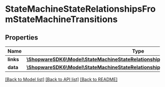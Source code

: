 # StateMachineStateRelationshipsFromStateMachineTransitions

## Properties
Name | Type | Description | Notes
------------ | ------------- | ------------- | -------------
**links** | [**\ShopwareSDK6\Model\StateMachineStateRelationshipsFromStateMachineTransitionsLinks**](StateMachineStateRelationshipsFromStateMachineTransitionsLinks.md) |  | [optional] 
**data** | [**\ShopwareSDK6\Model\StateMachineStateRelationshipsFromStateMachineTransitionsData[]**](StateMachineStateRelationshipsFromStateMachineTransitionsData.md) |  | [optional] 

[[Back to Model list]](../../README.md#documentation-for-models) [[Back to API list]](../../README.md#documentation-for-api-endpoints) [[Back to README]](../../README.md)

